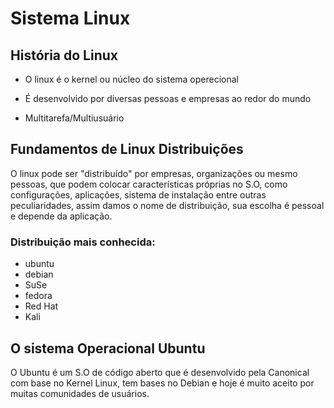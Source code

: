 # Sistema Linux

## História do Linux

- O linux é o kernel ou núcleo do sistema operecional

- É desenvolvido por diversas pessoas e empresas ao redor do mundo

- Multitarefa/Multiusuário

## Fundamentos de Linux Distribuições

O linux pode ser "distribuído" por empresas, organizações ou mesmo pessoas, que podem colocar características próprias no S.O, como configurações, aplicações, sistema de instalação entre outras peculiaridades, assim damos o nome de distribuição, sua escolha é pessoal e depende da aplicação.

### Distribuição mais conhecida: 

- ubuntu
- debian
- SuSe
- fedora
- Red Hat
- Kali

## O sistema Operacional Ubuntu

O Ubuntu é um S.O de código aberto que é desenvolvido pela Canonical  com base no Kernel Linux, tem bases no Debian e hoje é muito aceito por muitas comunidades de usuários.
